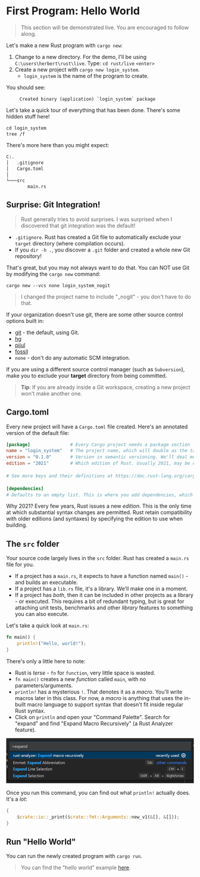 # First Program: Hello World

> This section will be demonstrated live. You are encouraged to follow along.

Let's make a new Rust program with `cargo new`:

1. Change to a new directory. For the demo, I'll be using `C:\users\herbert\rust\live`. Type: `cd rust/live` `<enter>`
2. Create a new project with `cargo new login_system`.
    * `login_system` is the name of the program to create.

You should see:

```
     Created binary (application) `login_system` package
```

Let's take a quick tour of everything that has been done. There's some hidden stuff here!

```
cd login_system
tree /f
```

There's more here than you might expect:

```
C:.
│   .gitignore
│   Cargo.toml
│
└───src
        main.rs
```

## Surprise: Git Integration!

> Rust generally tries to avoid surprises. I was surprised when I discovered that git integration was the default!

* `.gitignore`. Rust has created a Git file to automatically exclude your `target` directory (where compilation occurs).
* If you `dir -h .`, you discover a `.git` folder and created a whole new Git repository!

That's great, but you may not always want to do that. You can NOT use Git by modifying the `cargo new` command:

```
cargo new --vcs none login_system_nogit
```

> I changed the project name to include "_nogit" - you don't have to do that.

If your organization doesn't use git, there are some other source control options built in:

* [git](https://git-scm.com/) - the default, using Git.
* [hg](https://www.mercurial-scm.org/)
* [pijul](https://pijul.org/)
* [fossil](https://www2.fossil-scm.org/home/doc/trunk/www/index.wiki)
* `none` - don't do any automatic SCM integration.

If you are using a different source control manager (such as `Subversion`), make you to exclude your **target** directory from being committed.

> **Tip**: If you are already inside a Git workspace, creating a new project won't make another one.

## Cargo.toml

Every new project will have a `Cargo.toml` file created. Here's an annotated version of the default file:

```toml
[package]               # Every Cargo project needs a package section
name = "login_system"   # The project name, which will double as the target filename (e.g. login_system.exe)
version = "0.1.0"       # Version in semantic versioning. We'll deal more with versions later.
edition = "2021"        # Which edition of Rust. Usually 2021, may be older for some packages.

# See more keys and their definitions at https://doc.rust-lang.org/cargo/reference/manifest.html

[dependencies]
# Defaults to an empty list. This is where you add dependencies, which we'll do later.

```

Why 2021? Every few years, Rust issues a new *edition*. This is the only time at which substantial syntax changes are permitted. Rust retain compatibility with older editions (and syntaxes) by specifying the edition to use when building.

## The `src` folder

Your source code largely lives in the `src` folder. Rust has created a `main.rs` file for you.

* If a project has a `main.rs`, it expects to have a function named `main()` - and builds an executable.
* If a project has a `lib.rs` file, it's a library. We'll make one in a moment.
* If a project has *both*, then it can be included in other projects as a library - or executed. This requires a bit of redundant typing, but is great for attaching unit tests, benchmarks and other *library* features to something you can also execute.

Let's take a quick look at `main.rs`:

```rust
fn main() {
    println!("Hello, world!");
}
```

There's only a little here to note:

* Rust is *terse* - `fn` for `function`, very little space is wasted.
* `fn main()` creates a new *function* called `main`, with no parameters/arguments.
* `println!` has a mysterious `!`. That denotes it as a *macro*. You'll write macros later in this class. For now, a *macro* is anything that uses the in-built macro language to support syntax that doesn't fit inside regular Rust syntax.
* Click on `println` and open your "Command Palette". Search for "expand" and find "Expand Macro Recursively" (a Rust Analyzer feature).

![](/images/ExpandMacro.png)

Once you run this command, you can find out what `println!` actually does. It's a *lot*:

```rust
{
    $crate::io::_print($crate::fmt::Arguments::new_v1(&[], &[]));
}
```

## Run "Hello World"

You can run the newly created program with `cargo run`.

> You can find the "hello world" example [here](/src/hello_login_system/).